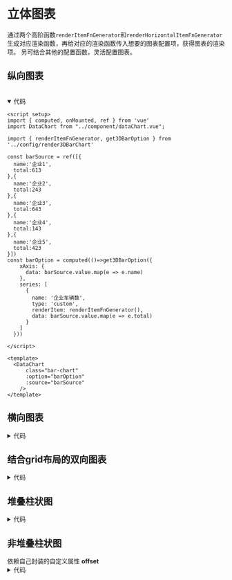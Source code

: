 # 立体图表
通过两个高阶函数`renderItemFnGenerator`和`renderHorizontalItemFnGenerator`生成对应渲染函数，再给对应的渲染函数传入想要的图表配置项，获得图表的渲染项。
另可结合其他的配置函数，灵活配置图表。

<script setup>
import Vertical from '../src/chart/3dBarChart/vertical.vue';
import Horizon from '../src/chart/3dBarChart/horizon.vue';
import GridChart from '../src/chart/3dBarChart/gird-chart.vue';
import StackChart from '../src/chart/3dBarChart/stack-chart.vue';
import NotStackChart from '../src/chart/3dBarChart/not-stack-chart.vue';
</script>
<style lang="scss">
.title {
    font-size: 24px;
}
</style>
   
## 纵向图表
<br/>

<Vertical />

<details open>
<summary>代码</summary>

```vue
<script setup>
import { computed, onMounted, ref } from 'vue'
import DataChart from "../component/dataChart.vue";

import { renderItemFnGenerator, get3DBarOption } from '../config/render3DBarChart'

const barSource = ref([{
  name:'企业1',
  total:613
},{
  name:'企业2',
  total:243
},{
  name:'企业3',
  total:643
},{
  name:'企业4',
  total:143
},{
  name:'企业5',
  total:423
}])
const barOption = computed(()=>get3DBarOption({
    xAxis: {
      data: barSource.value.map(e => e.name)
    },
    series: [
      {
        name: '企业车辆数',
        type: 'custom',
        renderItem: renderItemFnGenerator(),
        data: barSource.value.map(e => e.total)
      }
    ]
  }))

</script>

<template>
  <DataChart
      class="bar-chart"
      :option="barOption"
      :source="barSource"
    />
</template>
```

</details>


## 横向图表
<Horizon/>

<details>
<summary>代码</summary>

```vue
<script setup>
import { computed, onMounted, ref } from 'vue'
import DataChart from "../component/dataChart.vue";

import { renderHorizontalItemFnGenerator, getHorizontal3DBarOption } from '../config/render3DBarChart'
import { horizontalGreenBar } from '../config/colorFor3d'


const barSource = ref([{
  name:'企业1',
  total:613
},{
  name:'企业2',
  total:243
},{
  name:'企业3',
  total:643
},{
  name:'企业4',
  total:143
},{
  name:'企业5',
  total:423
}])
const barOption = computed(()=>getHorizontal3DBarOption({
    yAxis: {
      data: barSource.value.map(e => e.name)
    },
    grid: {
      top: '10px',
      height: '92%'
    },
    series: [
      {
        name: '企业车辆数',
        type: 'custom',
        renderItem: renderHorizontalItemFnGenerator({
          color:horizontalGreenBar
        }),
        data: barSource.value.map(e => e.total)
      }
    ]
  }))

</script>

<template>
  <DataChart
      class="bar-chart"
      :option="barOption"
      :source="barSource"
    />
</template>

```

</details>

## 结合grid布局的双向图表

<GridChart/>

<details>
<summary>代码</summary>

```vue
<script setup>
import { onMounted, ref } from 'vue'
import DataChart from "../component/dataChart.vue";

import { renderHorizontalItemFnGenerator, getHorizontal3DBarOption } from '../config/render3DBarChart'
import { getCenterItemLayoutOption } from '../config/grid'
import { getLegendBottom } from '../config/chart-utils'
import {
  reverseHorBlueBar,
  horizontalGreenBar
} from '../config/colorFor3d'

const hrBarSource = ref([{
  area: '北京',
  cjNum: 100,
  aiNum: 100,
}, {
  area: '上海',
  cjNum: 200,
  aiNum: 200,
}, {
  area: '广州',
  cjNum: 300,
  aiNum: 300,
}])
const hrBarOption = ref({})
const initHrBarChart = () => {
  hrBarOption.value = getCenterItemLayoutOption(
    getHorizontal3DBarOption({
      color: ['rgba(0,160,255,1)', 'rgba(73,183,92,1)'],
      legend: {
        show: false
      },
      yAxis: {
        data: hrBarSource.value.map((e) => e.area)
      },
      series: [
        {
          name: '油车',
          type: 'custom',
          renderItem: renderHorizontalItemFnGenerator({
            color: reverseHorBlueBar
          }),
          data: hrBarSource.value.map((e) => e.cjNum || '0')
        },
        {
          name: '电车',
          type: 'custom',
          renderItem: renderHorizontalItemFnGenerator({
            color: horizontalGreenBar
          }),
          data: hrBarSource.value.map((e) => e.aiNum || '0')
        }
      ]
    })
  )
}

onMounted(() => {
  initHrBarChart()
})


</script>

<template>
  <div>
    <DataChart class="hr-bar-chart" :option="hrBarOption" :source="hrBarSource" />
  </div>
</template>

<style lang="scss" scoped>
.hr-bar-chart {
  height: 350px;
}
</style>
```

</details>

## 堆叠柱状图

<StackChart/>

<details>
<summary>代码</summary>

```vue
<script setup>
import { computed, onMounted, ref } from 'vue'
import DataChart from "../component/dataChart.vue";

import { renderHorizontalItemFnGenerator, getHorizontal3DBarOption } from '../config/render3DBarChart'
import { horizontalGreenBar, HorBlueBar } from '../config/colorFor3d'

const barOption = computed(() => getHorizontal3DBarOption({
  yAxis: {
    data: barSource.value.map(e => e.name)
  },
  series: [
    {
      name: '企业车辆数',
      type: 'custom',
      renderItem: renderHorizontalItemFnGenerator({
        color: horizontalGreenBar
      }),
      data: barSource.value.map(e => e.total)
    },
    {
      name: '企业车辆数',
      type: 'custom',
      renderItem: renderHorizontalItemFnGenerator({
        color: HorBlueBar
      }),
      data: barSource.value.map(e => e.single)
    }
  ]
}))
</script>
```

</details>


## 非堆叠柱状图
<NotStackChart />
依赖自己封装的自定义属性 <strong>offset</strong>

<details>
<summary>代码</summary>

```vue
<script setup>
import { computed, onMounted, ref } from 'vue'
import DataChart from "../component/dataChart.vue";


import { renderItemFnGenerator, get3DBarOption } from '../config/render3DBarChart'
import { yellowBar } from '../config/colorFor3d'

const barOption = computed(() => get3DBarOption({
  xAxis: {
    data: barSource.value.map(e => e.name)
  },
  series: [
    {
      name: '企业车辆数',
      type: 'custom',
      renderItem: renderItemFnGenerator({
        offset: -13,
      }),
      data: barSource.value.map(e => e.total)
    },
    {
      name: '企业车辆数',
      type: 'custom',
      renderItem: renderItemFnGenerator({
        color: yellowBar,
        offset: 13
      }),
      data: barSource.value.map(e => e.single)
    }
  ]
}))

</script>
```

</details>
